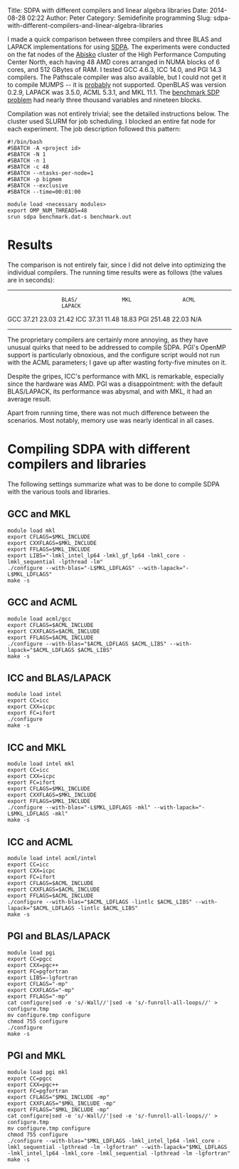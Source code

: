 Title: SDPA with different compilers and linear algebra libraries
Date: 2014-08-28 02:22
Author: Peter
Category: Semidefinite programming
Slug: sdpa-with-different-compilers-and-linear-algebra-libraries

I made a quick comparison between three compilers and three BLAS and
LAPACK implementations for using [SDPA](http://sdpa.sourceforge.net/).
The experiments were conducted on the fat nodes of the
[Abisko](http://www.hpc2n.umu.se/resources/abisko/cpuarch) cluster of
the High Performance Computing Center North, each having 48 AMD cores
arranged in NUMA blocks of 6 cores, and 512 GBytes of RAM. I tested GCC
4.6.3, ICC 14.0, and PGI 14.3 compilers. The Pathscale compiler was also
available, but I could not get it to compile MUMPS -- it is
[probably](https://www.olcf.ornl.gov/kb_articles/software-tpsl/) not
supported. OpenBLAS was version 0.2.9, LAPACK was 3.5.0, ACML 5.3.1, and
MKL 11.1. The [benchmark SDP
problem](http://peterwittek.com/files/benchmark.dat-s) had nearly three
thousand variables and nineteen blocks.

Compilation was not entirely trivial; see the detailed instructions
below. The cluster used SLURM for job scheduling. I blocked an entire
fat node for each experiment. The job description followed this pattern:

<div class="highlight">

    #!/bin/bash
    #SBATCH -A <project id>
    #SBATCH -N 1
    #SBATCH -n 1
    #SBATCH -c 48
    #SBATCH --ntasks-per-node=1
    #SBATCH -p bigmem
    #SBATCH --exclusive
    #SBATCH --time=00:01:00

    module load <necessary modules>
    export OMP_NUM_THREADS=48
    srun sdpa benchmark.dat-s benchmark.out

</div>

Results
=======

The comparison is not entirely fair, since I did not delve into
optimizing the individual compilers. The running time results were as
follows (the values are in seconds):

  ------------------ ------------------ ------------------ ------------------
                     BLAS/              MKL                ACML
                     LAPACK                                
  GCC                37.21              23.03              21.42
  ICC                37.31              11.48              18.83
  PGI                251.48             22.03              N/A
  ------------------ ------------------ ------------------ ------------------

The proprietary compilers are certainly more annoying, as they have
unusual quirks that need to be addressed to compile SDPA. PGI's OpenMP
support is particularly obnoxious, and the configure script would not
run with the ACML parameters; I gave up after wasting forty-five minutes
on it.

Despite the gripes, ICC's performance with MKL is remarkable, especially
since the hardware was AMD. PGI was a disappointment: with the default
BLAS/LAPACK, its performance was abysmal, and with MKL, it had an
average result.

Apart from running time, there was not much difference between the
scenarios. Most notably, memory use was nearly identical in all cases.

Compiling SDPA with different compilers and libraries
=====================================================

The following settings summarize what was to be done to compile SDPA
with the various tools and libraries.

GCC and MKL
-----------

<div class="highlight">

    module load mkl
    export CFLAGS=$MKL_INCLUDE
    export CXXFLAGS=$MKL_INCLUDE
    export FFLAGS=$MKL_INCLUDE
    export LIBS="-lmkl_intel_lp64 -lmkl_gf_lp64 -lmkl_core -lmkl_sequential -lpthread -lm"
    ./configure --with-blas="-L$MKL_LDFLAGS" --with-lapack="-L$MKL_LDFLAGS"
    make -s

</div>

GCC and ACML
------------

<div class="highlight">

    module load acml/gcc
    export CFLAGS=$ACML_INCLUDE
    export CXXFLAGS=$ACML_INCLUDE
    export FFLAGS=$ACML_INCLUDE
    ./configure --with-blas="$ACML_LDFLAGS $ACML_LIBS" --with-lapack="$ACML_LDFLAGS $ACML_LIBS"
    make -s

</div>

ICC and BLAS/LAPACK
-------------------

<div class="highlight">

    module load intel
    export CC=icc
    export CXX=icpc
    export FC=ifort
    ./configure
    make -s

</div>

ICC and MKL
-----------

<div class="highlight">

    module load intel mkl
    export CC=icc
    export CXX=icpc
    export FC=ifort
    export CFLAGS=$MKL_INCLUDE
    export CXXFLAGS=$MKL_INCLUDE
    export FFLAGS=$MKL_INCLUDE
    ./configure --with-blas="-L$MKL_LDFLAGS -mkl" --with-lapack="-L$MKL_LDFLAGS -mkl"
    make -s

</div>

ICC and ACML
------------

<div class="highlight">

    module load intel acml/intel
    export CC=icc
    export CXX=icpc
    export FC=ifort
    export CFLAGS=$ACML_INCLUDE
    export CXXFLAGS=$ACML_INCLUDE
    export FFLAGS=$ACML_INCLUDE
    ./configure --with-blas="$ACML_LDFLAGS -lintlc $ACML_LIBS" --with-lapack="$ACML_LDFLAGS -lintlc $ACML_LIBS"
    make -s

</div>

PGI and BLAS/LAPACK
-------------------

<div class="highlight">

    module load pgi
    export CC=pgcc
    export CXX=pgc++
    export FC=pgfortran
    export LIBS=-lgfortran 
    export CFLAGS="-mp"
    export CXXFLAGS="-mp"
    export FFLAGS="-mp"
    cat configure|sed -e 's/-Wall//'|sed -e 's/-funroll-all-loops//' > configure.tmp
    mv configure.tmp configure
    chmod 755 configure
    ./configure
    make -s

</div>

PGI and MKL
-----------

<div class="highlight">

    module load pgi mkl
    export CC=pgcc
    export CXX=pgc++
    export FC=pgfortran
    export CFLAGS="$MKL_INCLUDE -mp"
    export CXXFLAGS="$MKL_INCLUDE -mp"
    export FFLAGS="$MKL_INCLUDE -mp"
    cat configure|sed -e 's/-Wall//'|sed -e 's/-funroll-all-loops//' > configure.tmp
    mv configure.tmp configure
    chmod 755 configure
    ./configure --with-blas="$MKL_LDFLAGS -lmkl_intel_lp64 -lmkl_core -lmkl_sequential -lpthread -lm -lgfortran" --with-lapack="$MKL_LDFLAGS -lmkl_intel_lp64 -lmkl_core -lmkl_sequential -lpthread -lm -lgfortran"
    make -s

</div>
